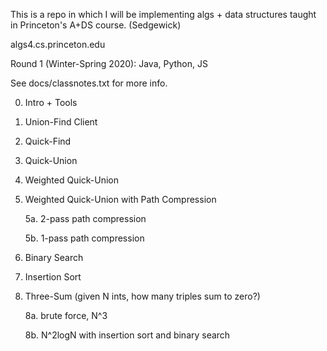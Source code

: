 
This is a repo in which I will be implementing algs + data structures
taught in Princeton's A+DS course. (Sedgewick)

algs4.cs.princeton.edu


Round 1 (Winter-Spring 2020): Java, Python, JS

See docs/classnotes.txt for more info.

0. Intro + Tools

1. Union-Find Client

2. Quick-Find

3. Quick-Union

4. Weighted Quick-Union
    
5. Weighted Quick-Union with Path Compression

    5a. 2-pass path compression

    5b. 1-pass path compression

6. Binary Search

7. Insertion Sort

8. Three-Sum (given N ints, how many triples sum to zero?)

    8a. brute force, N^3

    8b. N^2logN with insertion sort and binary search


